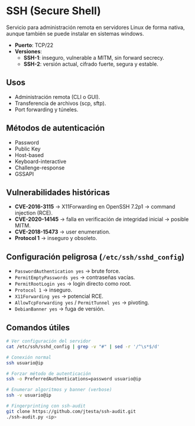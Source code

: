 
# SSH (Secure Shell)

Servicio para administración remota en servidores Linux de forma nativa, aunque también se puede instalar en sistemas windows.

- **Puerto**: TCP/22  
- **Versiones**:
  - **SSH-1**: inseguro, vulnerable a MITM, sin forward secrecy.  
  - **SSH-2**: versión actual, cifrado fuerte, segura y estable.  

## Usos
- Administración remota (CLI o GUI).  
- Transferencia de archivos (scp, sftp).  
- Port forwarding y túneles.  

## Métodos de autenticación
- Password  
- Public Key  
- Host-based  
- Keyboard-interactive  
- Challenge-response  
- GSSAPI  

## Vulnerabilidades históricas
- **CVE-2016-3115** → X11Forwarding en OpenSSH 7.2p1 → command injection (RCE).  
- **CVE-2020-14145** → falla en verificación de integridad inicial → posible MITM.  
- **CVE-2018-15473** → user enumeration.  
- **Protocol 1** → inseguro y obsoleto.  

## Configuración peligrosa (`/etc/ssh/sshd_config`)
- `PasswordAuthentication yes` → brute force.  
- `PermitEmptyPasswords yes` → contraseñas vacías.  
- `PermitRootLogin yes` → login directo como root.  
- `Protocol 1` → inseguro.  
- `X11Forwarding yes` → potencial RCE.  
- `AllowTcpForwarding yes` / `PermitTunnel yes` → pivoting.  
- `DebianBanner yes` → fuga de versión.  

## Comandos útiles
```bash
# Ver configuración del servidor
cat /etc/ssh/sshd_config | grep -v "#" | sed -r '/^\s*$/d'

# Conexión normal
ssh usuario@ip

# Forzar método de autenticación
ssh -o PreferredAuthentications=password usuario@ip

# Enumerar algoritmos y banner (verbose)
ssh -v usuario@ip

# Fingerprinting con ssh-audit
git clone https://github.com/jtesta/ssh-audit.git
./ssh-audit.py <ip>
```
